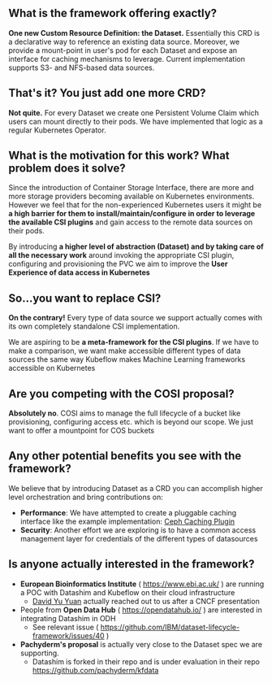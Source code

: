 ## **What is the framework offering exactly?**

**One new Custom Resource Definition: the Dataset.** Essentially this CRD is a declarative way to reference an existing data source. Moreover, we provide a mount-point in user's pod for each Dataset and expose an interface for caching mechanisms to leverage.
Current implementation supports S3- and NFS-based data sources.

## **That's it? You just add one more CRD?**

**Not quite.** For every Dataset we create one Persistent Volume Claim
which users can mount directly to their pods. We have implemented
that logic as a regular Kubernetes Operator.

## **What is the motivation for this work? What problem does it solve?**

Since the introduction of Container Storage Interface, there are more
and more storage providers becoming available on Kubernetes environments.
However we feel that for the non-experienced Kubernetes users it might be
**a high barrier for them to install/maintain/configure in order to leverage**
**the available CSI plugins** and gain access to the remote data sources on their pods.

By introducing **a higher level of abstraction (Dataset) and by taking care of all the necessary work**
around invoking the appropriate CSI plugin, configuring and provisioning
the PVC we aim to improve the **User Experience of data access in Kubernetes**

## **So...you want to replace CSI?**

**On the contrary!** Every type of data source we support actually comes with its own
completely standalone CSI implementation.

We are aspiring to be **a meta-framework for the CSI plugins**.
If we have to make a comparison, we want make accessible different types of data sources 
the same way Kubeflow makes Machine Learning frameworks accessible on Kubernetes

## **Are you competing with the COSI proposal?**

**Absolutely no**. COSI aims to manage the full lifecycle of a bucket like provisioning, configuring access etc. which is beyond our scope. We just want to offer a mountpoint for COS buckets

## **Any other potential benefits you see with the framework?**

We believe that by introducing Dataset as a CRD you can accomplish higher level
orchestration and bring contributions on:
- **Performance**: We have attempted to create a pluggable caching interface like the example implementation: [Ceph Caching Plugin](https://github.com/IBM/dataset-lifecycle-framework/wiki/Ceph-Caching)
- **Security**: Another effort we are exploring is to have a common access management layer
for credentials of the different types of datasources 

## **Is anyone actually interested in the framework?**
* **European Bioinformatics Institute** ( https://www.ebi.ac.uk/ ) are running a POC with Datashim and Kubeflow on their cloud infrastructure
  * [David Yu Yuan](https://github.com/davidyuyuan) actually reached out to us after a CNCF presentation
* People from **Open Data Hub** ( https://opendatahub.io/ ) are interested in integrating Datashim in ODH
  * See relevant issue ( https://github.com/IBM/dataset-lifecycle-framework/issues/40 )
* **Pachyderm's proposal** is actually very close to the Dataset spec we are supporting.
  * Datashim is forked in their repo and is under evaluation in their repo https://github.com/pachyderm/kfdata
